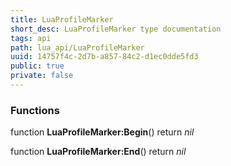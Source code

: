 ```yaml
---
title: LuaProfileMarker
short_desc: LuaProfileMarker type documentation
tags: api
path: lua_api/LuaProfileMarker
uuid: 14757f4c-2d7b-a857-84c2-d1ec0dde5fd3
public: true
private: false
---
```





### Functions

function **LuaProfileMarker:Begin**()
  return *nil*

function **LuaProfileMarker:End**()
  return *nil*
